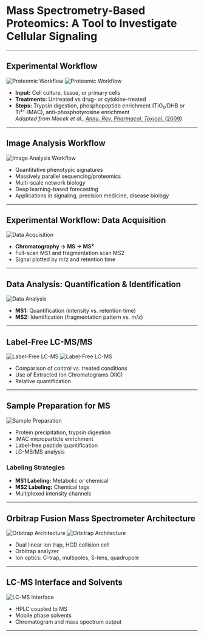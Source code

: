 # Mass Spectrometry-Based Proteomics: A Tool to Investigate Cellular Signaling

---

## Experimental Workflow

![Proteomic Workflow](images/workflow.png)
![Proteomic Workflow](images/experimental_workflow.png)

- **Input:** Cell culture, tissue, or primary cells
- **Treatments:** Untreated vs drug- or cytokine-treated
- **Steps:** Trypsin digestion, phosphopeptide enrichment (TiO₂/DHB or Ti⁴⁺-IMAC), anti-phosphotyrosine enrichment  
  *Adapted from Macek et al.,* [*Annu. Rev. Pharmacol.
  Toxicol.* (2009)](https://doi.org/10.1146/annurev.pharmtox.011008.145606)

---

## Image Analysis Workflow

![Image Analysis Workflow](images/image_analysis.png)

- Quantitative phenotypic signatures
- Massively parallel sequencing/proteomics
- Multi-scale network biology
- Deep learning-based forecasting
- Applications in signaling, precision medicine, disease biology

---

## Experimental Workflow: Data Acquisition

![Data Acquisition](images/data_acquisition.png)

- **Chromatography → MS → MS²**
- Full-scan MS1 and fragmentation scan MS2
- Signal plotted by m/z and retention time

---

## Data Analysis: Quantification & Identification

![Data Analysis](images/data_analysis.png)

- **MS1:** Quantification (intensity vs. retention time)
- **MS2:** Identification (fragmentation pattern vs. m/z)

---

## Label-Free LC-MS/MS

![Label-Free LC-MS](images/label_free_lcms.png)
![Label-Free LC-MS](images/label_free_lcms2.png)

- Comparison of control vs. treated conditions
- Use of Extracted Ion Chromatograms (XIC)
- Relative quantification

---

## Sample Preparation for MS

![Sample Preparation](images/sample_preparation.png)

- Protein precipitation, trypsin digestion
- IMAC microparticle enrichment
- Label-free peptide quantification
- LC-MS/MS analysis

### Labeling Strategies

- **MS1 Labeling:** Metabolic or chemical
- **MS2 Labeling:** Chemical tags
- Multiplexed intensity channels

---

## Orbitrap Fusion Mass Spectrometer Architecture

![Orbitrap Architecture](images/orbitrap_architecture.png)
![Orbitrap Architecture](images/orbitrap_architecture2.png)

- Dual linear ion trap, HCD collision cell
- Orbitrap analyzer
- Ion optics: C-trap, multipoles, S-lens, quadrupole

---

## LC-MS Interface and Solvents

![LC-MS Interface](images/lc_ms_interface.png)

- HPLC coupled to MS
- Mobile phase solvents
- Chromatogram and mass spectrum output

---